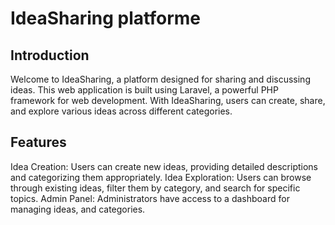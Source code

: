 
# IdeaSharing platforme

## Introduction
Welcome to IdeaSharing, a platform designed for sharing and discussing ideas. This web application is built using Laravel, a powerful PHP framework for web development. With IdeaSharing, users can create, share, and explore various ideas across different categories.

## Features
Idea Creation: Users can create new ideas, providing detailed descriptions and categorizing them appropriately.
Idea Exploration: Users can browse through existing ideas, filter them by category, and search for specific topics.
Admin Panel: Administrators have access to a dashboard for managing ideas, and categories.